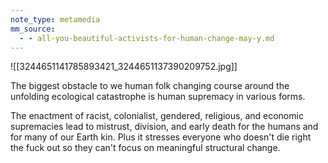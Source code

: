 ```yaml
---
note_type: metamedia
mm_source:
  - - all-you-beautiful-activists-for-human-change-may-y.md
---
```


![[3244651141785893421_3244651137390209752.jpg]]

The biggest obstacle to we human
folk changing course around the
unfolding ecological catastrophe is
human supremacy in various forms.

The enactment of racist, colonialist,
gendered, religious, and economic
supremacies lead to mistrust, division,
and early death for the humans and
for many of our Earth kin. Plus it
stresses everyone who doesn't die right
the fuck out so they can't focus on
meaningful structural change.


